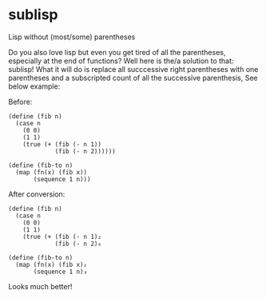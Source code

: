 # sublisp
Lisp without (most/some) parentheses

Do you also love lisp but even you get tired of all the parentheses, especially at the end of functions? Well here is the/a solution to that: sublisp! What it will do is replace all succcessive right parentheses with one parentheses and a subscripted count of all the successive parenthesis, See below example:

Before:
```
(define (fib n)
  (case n
    (0 0)
    (1 1)
    (true (+ (fib (- n 1)) 
             (fib (- n 2))))))
             
(define (fib-to n)
  (map (fn(x) (fib x)) 
       (sequence 1 n)))
```
After conversion:
```
(define (fib n)
  (case n
    (0 0)
    (1 1)
    (true (+ (fib (- n 1)₂ 
             (fib (- n 2)₆

(define (fib-to n)
  (map (fn(x) (fib x)₂ 
       (sequence 1 n)₃
```
Looks much better!

